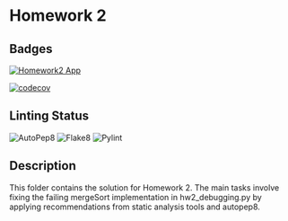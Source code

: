 # Homework 2

## Badges

[![Homework2 App](https://github.com/Software-Engineering-2024-Group/Homeworks/actions/workflows/hw2-app.yml/badge.svg)](https://github.com/Software-Engineering-2024-Group/Homeworks/actions/workflows/hw2-app.yml)

[![codecov](https://codecov.io/gh/Software-Engineering-2024-Group/Homework/graph/badge.svg?token=UNU21ZEC8U)](https://codecov.io/gh/Software-Engineering-2024-Group/Homework)

## Linting Status

![AutoPep8](https://github.com/Software-Engineering-2024-Group/Homeworks/actions/workflows/hw2-autopep8.yml/badge.svg![image](https://github.com/user-attachments/assets/92674383-53cb-441e-858b-8fa1f7a74e60))
![Flake8](https://github.com/Software-Engineering-2024-Group/Homeworks/actions/workflows/hw2-flake8.yml/badge.svg)
![Pylint](https://github.com/Software-Engineering-2024-Group/Homeworks/actions/workflows/hw2-pylint.yml/badge.svg)

## Description

This folder contains the solution for Homework 2. The main tasks involve fixing the failing mergeSort implementation in hw2_debugging.py by applying recommendations from static analysis tools and autopep8. 
